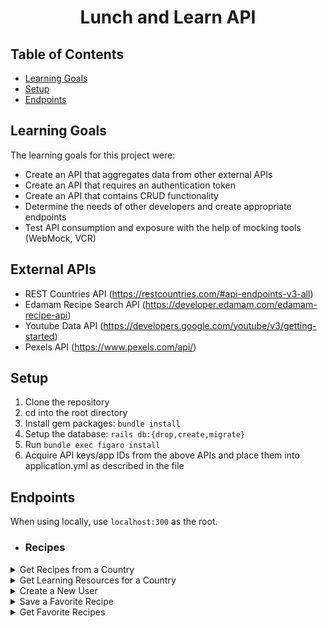 <div align="center">
  <h1>Lunch and Learn API</h1>
</div>

## Table of Contents
- [Learning Goals](#learning-goals)
- [Setup](#setup)
- [Endpoints](#endpoints)

## Learning Goals
The learning goals for this project were:
- Create an API that aggregates data from other external APIs
- Create an API that requires an authentication token
- Create an API that contains CRUD functionality
- Determine the needs of other developers and create appropriate endpoints
- Test API consumption and exposure with the help of mocking tools (WebMock, VCR)

## External APIs
- REST Countries API (https://restcountries.com/#api-endpoints-v3-all)
- Edamam Recipe Search API (https://developer.edamam.com/edamam-recipe-api)
- Youtube Data API (https://developers.google.com/youtube/v3/getting-started)
- Pexels API (https://www.pexels.com/api/)

## Setup

1. Clone the repository
2. cd into the root directory
3. Install gem packages: `bundle install`
4. Setup the database: `rails db:{drop,create,migrate}`
5. Run `bundle exec figaro install`
6. Acquire API keys/app IDs from the above APIs and place them into application.yml as described in the file

## Endpoints
When using locally, use `localhost:300` as the root.
- ### Recipes
<details close>
<summary>Get Recipes from a Country</summary>
<br>

Returns a list of recipes from the given country, sourced from Edamam.

Request: <br>
```
GET api/v1/recipes?country=#{country_name}
```
Example:
[Get Recipes from China](localhost:3000/api/v1/recipes?country=China)

JSON Response Example:
```json
{
    "data": [
        {
            "id": null,
            "type": "recipe",
            "attributes": {
                "title": "Peach Tart with Amer",
                "url": "http://www.edamam.com/ontologies/edamam.owl#recipe_b346506ffc714ec825ea4335c253e7e5",
                "country": "china",
                "image": "https://edamam-product-images.s3.amazonaws.com/web-img/8bf/8bf108b5dc81cb0302c9376f51478a92.JPG?X-Amz-Security-Token=IQoJb3JpZ2luX2VjEPv%2F%2F%2F%2F%2F%2F%2F%2F%2F%2FwEaCXVzLWVhc3QtMSJHMEUCIBoApl6t1bWl8b%2FdqIuC9DdohAklin%2BLvqzwkjnSs9WRAiEAj6zogI0eFG%2F%2FFBcWMaEpgjmhND1nwHRFyYovgzueCKMqzAQIZBAAGgwxODcwMTcxNTA5ODYiDP8MPUU%2F%2F45TTl81xiqpBOC6%2B5Z4UGojzfe60ibaRsoWu7jvVsqcas9yJqlTYpXuu%2FBLtIMW7ItqcTrpXqSzFXWAUP%2B%2FCngHX2lwSbCgdFopUn7oDLxM6N1y8oPTasr1aIYELEyZU8Jv9JheijNPtyUgMOFgNraytVqsMp1067P9ZCtkIWi%2BUtP3p1Nwn17j7RyJz7uftFmV6mEFg38VUuWBIZZqqsBKXr%2BOctRvHCAudiaDiUucDHLPRm4DeU27R5sS%2B6IHPT4zHwq4GZ0TDpIMIx2EswF%2BO6TihShLAwcESu8CLVcxHZIhHY5efksgqQlbSWvydblNAXipkkP88rTRT8IaEMRQBJci7Hv58BP%2FwIBJToIeoiMCl%2FWGic%2B0HyNyV2zaBJwyX7EN9xg71hvlk%2BBrGABddw%2BYe4lN9F8d3xrrpL%2B9rtrsJke253JNgo17wyZbrpDsIZHld5Hstp2LxUlPPXJ94z7BSNRSSEBelc8kNr8Tg6zsD4eESy5u3zS3H06z1Sz1k9Wa4hC9oEpCnhL7abXr3w%2FsMYTJwbHnnyyqM8D2JOPSvc8mBSCHJqZXhdy9sMIUkNRILpvi%2BFxi8aajiUwRD30BUi42ygJbWHpQ2DkbB1EwVjvrFbw%2FAx5U6AM51FJvTbDMfVdt9lt7D%2Fp59fk1YXM2Ju9oGHYKQxO2p96r2AWuGXeP9CIdqwLoAnApObRwVr8hIVumKigeDD5Tc4DoaGNUCLCbaWq5WIF35BaMZtYwsvugngY6qQFcFnaIJmhgLoP5%2FSBaqFe9BfdzhVEWSDZzKXUUHWuX%2BWvYt1qvqo5YLiIes1n02Q2SYZKE6er0kLc8MxY%2BBv02g%2FsCpyJmOKdplhM5hPuu69%2BUqT5FwSXA%2FBVrXsvQEMS7zxJRuib6u32fE%2BwKU03BuXWHCfVGWwdKAdXrooZmKI686WzZhe0UOCzdY6SDGBoxH%2B07iXtJ57uwsDixZ1Mxm05mkJb7boaR&X-Amz-Algorithm=AWS4-HMAC-SHA256&X-Amz-Date=20230118T193157Z&X-Amz-SignedHeaders=host&X-Amz-Expires=3600&X-Amz-Credential=ASIASXCYXIIFGXT5H7HF%2F20230118%2Fus-east-1%2Fs3%2Faws4_request&X-Amz-Signature=26198ac68ed153039d054ad75870de80e51535982b1d362c318ce4cd37b121a4"
            }
        },
        {
            "id": null,
            "type": "recipe",
            "attributes": {
                "title": "China Clipper",
                "url": "http://www.edamam.com/ontologies/edamam.owl#recipe_d916f748b4b64ddd7de56074999fbd33",
                "country": "china",
                "image": "https://edamam-product-images.s3.amazonaws.com/web-img/a39/a397cd414419e89db3028791d219eb81.jpg?X-Amz-Security-Token=IQoJb3JpZ2luX2VjEPv%2F%2F%2F%2F%2F%2F%2F%2F%2F%2FwEaCXVzLWVhc3QtMSJHMEUCIBoApl6t1bWl8b%2FdqIuC9DdohAklin%2BLvqzwkjnSs9WRAiEAj6zogI0eFG%2F%2FFBcWMaEpgjmhND1nwHRFyYovgzueCKMqzAQIZBAAGgwxODcwMTcxNTA5ODYiDP8MPUU%2F%2F45TTl81xiqpBOC6%2B5Z4UGojzfe60ibaRsoWu7jvVsqcas9yJqlTYpXuu%2FBLtIMW7ItqcTrpXqSzFXWAUP%2B%2FCngHX2lwSbCgdFopUn7oDLxM6N1y8oPTasr1aIYELEyZU8Jv9JheijNPtyUgMOFgNraytVqsMp1067P9ZCtkIWi%2BUtP3p1Nwn17j7RyJz7uftFmV6mEFg38VUuWBIZZqqsBKXr%2BOctRvHCAudiaDiUucDHLPRm4DeU27R5sS%2B6IHPT4zHwq4GZ0TDpIMIx2EswF%2BO6TihShLAwcESu8CLVcxHZIhHY5efksgqQlbSWvydblNAXipkkP88rTRT8IaEMRQBJci7Hv58BP%2FwIBJToIeoiMCl%2FWGic%2B0HyNyV2zaBJwyX7EN9xg71hvlk%2BBrGABddw%2BYe4lN9F8d3xrrpL%2B9rtrsJke253JNgo17wyZbrpDsIZHld5Hstp2LxUlPPXJ94z7BSNRSSEBelc8kNr8Tg6zsD4eESy5u3zS3H06z1Sz1k9Wa4hC9oEpCnhL7abXr3w%2FsMYTJwbHnnyyqM8D2JOPSvc8mBSCHJqZXhdy9sMIUkNRILpvi%2BFxi8aajiUwRD30BUi42ygJbWHpQ2DkbB1EwVjvrFbw%2FAx5U6AM51FJvTbDMfVdt9lt7D%2Fp59fk1YXM2Ju9oGHYKQxO2p96r2AWuGXeP9CIdqwLoAnApObRwVr8hIVumKigeDD5Tc4DoaGNUCLCbaWq5WIF35BaMZtYwsvugngY6qQFcFnaIJmhgLoP5%2FSBaqFe9BfdzhVEWSDZzKXUUHWuX%2BWvYt1qvqo5YLiIes1n02Q2SYZKE6er0kLc8MxY%2BBv02g%2FsCpyJmOKdplhM5hPuu69%2BUqT5FwSXA%2FBVrXsvQEMS7zxJRuib6u32fE%2BwKU03BuXWHCfVGWwdKAdXrooZmKI686WzZhe0UOCzdY6SDGBoxH%2B07iXtJ57uwsDixZ1Mxm05mkJb7boaR&X-Amz-Algorithm=AWS4-HMAC-SHA256&X-Amz-Date=20230118T193157Z&X-Amz-SignedHeaders=host&X-Amz-Expires=3600&X-Amz-Credential=ASIASXCYXIIFGXT5H7HF%2F20230118%2Fus-east-1%2Fs3%2Faws4_request&X-Amz-Signature=324d032640861a31fa9cbb9bc269d1ba67f8919abeb502c404ad63e47aee64a2"
            }
        }
    ]
}
```

To get recipes from a random country, omit the country parameter: <br>
```
GET /api/v1/recipes
```
</details>

<details close>
<summary>Get Learning Resources for a Country</summary>
<br>

Returns a video from Youtube about the country and gives an array of images from Pexels relating to the country.

Request: <br>
```
GET /api/v1/learning_resources?country=#{country_name}
```
Example: 
[Get Learning Resources for France](localhost:3000/api/v1/learning_resources?country=france)

JSON Response Example:
```json
{
    "data": {
        "id": null,
        "type": "learning_resource",
        "attributes": {
            "country": "france",
            "video": {
                "title": "A Super Quick History of France",
                "youtube_video_id": "I22A32uBvRo"
            },
            "images": [
                {
                    "alt_tag": "France Flag on Gray Concrete Building Near Road",
                    "url": "https://images.pexels.com/photos/2272939/pexels-photo-2272939.jpeg"
                },
                {
                    "alt_tag": "Photography of Buildings and Canal during Nighttime",
                    "url": "https://images.pexels.com/photos/2901215/pexels-photo-2901215.jpeg"
                },
                {
                    "alt_tag": "Low-angle Photography of Gray Castle",
                    "url": "https://images.pexels.com/photos/2309272/pexels-photo-2309272.jpeg"
                }
            ]
        }
    }
}
```
</details>

<details close>

<summary>Create a New User</summary>
<br>

Creates a new user and returns that user's information.

Request: <br>
```
POST /api/v1/users
```
Request Body JSON Example:
```
{
  "name": "John Doe",
  "email": "jdoe@generic.com"
}
```
JSON Response Example:
```json
{
    "data": {
        "id": "2",
        "type": "user",
        "attributes": {
            "name": "John Doe",
            "email": "jdoe@generic.com",
            "api_key": "2e99392d9617c26105d6ba29399b34"
        }
    }
}
```
</details>

<details close>
<summary> Save a Favorite Recipe </summary>
<br>

Adds a favorite recipe to the user that corresponds to the given API key.

Request: <br>
```
POST /api/v1/favorites
```
Request Body JSON Example:
```
{
  "api_key": "test_api_key",
  "country": "thailand",
  "recipe_link": "https://www.tastingtable.com/.....",
  "recipe_title": "Crab Fried Rice (Khaao Pad Bpu)"
}
```
JSON Response Example:
```json
{
    "success": "Favorite added successfully"
}
```
</details>

<details close>
<summary> Get Favorite Recipes </summary>
<br>

Returns a list of favorites for the user with the given API key.
Request: <br>
```
GET /api/v1/favorites?api_key=#{existing_api_key}
```

JSON Response Example:
```json
{
    "data": [
        {
            "id": "3",
            "type": "favorite",
            "attributes": {
                "recipe_title": "Crab Fried Rice (Khaao Pad Bpu)",
                "recipe_link": "https://www.tastingtable.com/.....",
                "country": "thailand",
                "created_at": "2023-01-18T19:50:55.113Z"
            }
        }
    ]
}
```
</details>
